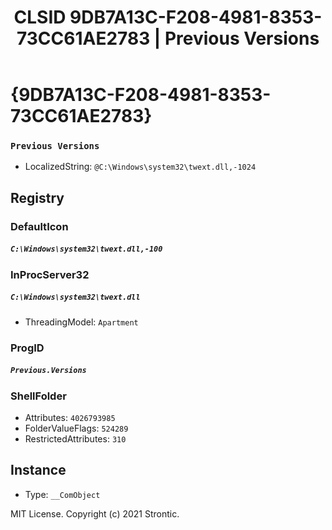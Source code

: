 ﻿---
title: "CLSID 9DB7A13C-F208-4981-8353-73CC61AE2783 | Previous Versions"
excerpt: What is COM-Object CLSID 9DB7A13C-F208-4981-8353-73CC61AE2783?
---

# {9DB7A13C-F208-4981-8353-73CC61AE2783}

### `Previous Versions`
* LocalizedString: `@C:\Windows\system32\twext.dll,-1024`

## Registry


### DefaultIcon

##### `C:\Windows\system32\twext.dll,-100`

### InProcServer32

##### `C:\Windows\system32\twext.dll`
* ThreadingModel: `Apartment`

### ProgID

##### `Previous.Versions`

### ShellFolder

* Attributes: `4026793985`
* FolderValueFlags: `524289`
* RestrictedAttributes: `310`

## Instance

* Type: `__ComObject`

MIT License. Copyright (c) 2021 Strontic.


